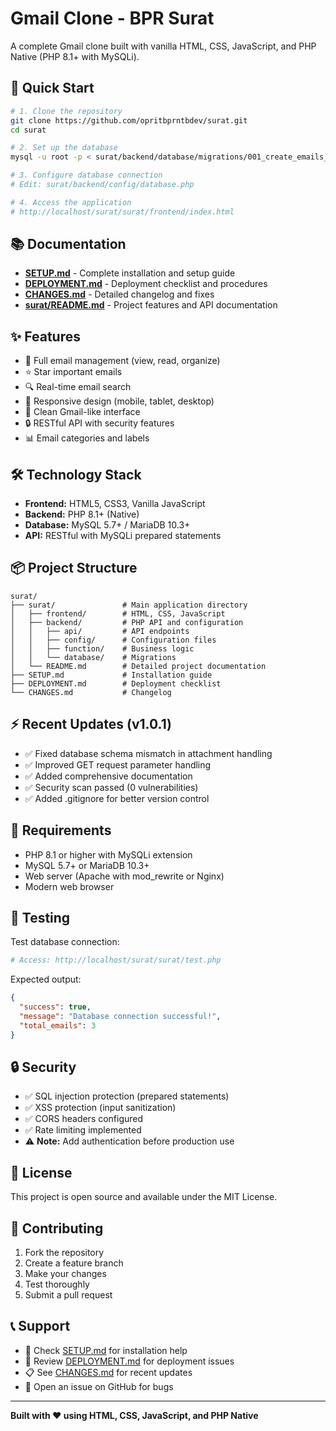 # Gmail Clone - BPR Surat

A complete Gmail clone built with vanilla HTML, CSS, JavaScript, and PHP Native (PHP 8.1+ with MySQLi).

## 🚀 Quick Start

```bash
# 1. Clone the repository
git clone https://github.com/opritbprntbdev/surat.git
cd surat

# 2. Set up the database
mysql -u root -p < surat/backend/database/migrations/001_create_emails_table.sql

# 3. Configure database connection
# Edit: surat/backend/config/database.php

# 4. Access the application
# http://localhost/surat/surat/frontend/index.html
```

## 📚 Documentation

- **[SETUP.md](SETUP.md)** - Complete installation and setup guide
- **[DEPLOYMENT.md](DEPLOYMENT.md)** - Deployment checklist and procedures
- **[CHANGES.md](CHANGES.md)** - Detailed changelog and fixes
- **[surat/README.md](surat/README.md)** - Project features and API documentation

## ✨ Features

- 📧 Full email management (view, read, organize)
- ⭐ Star important emails
- 🔍 Real-time email search
- 📱 Responsive design (mobile, tablet, desktop)
- 🎨 Clean Gmail-like interface
- 🔒 RESTful API with security features
- 📊 Email categories and labels

## 🛠️ Technology Stack

- **Frontend:** HTML5, CSS3, Vanilla JavaScript
- **Backend:** PHP 8.1+ (Native)
- **Database:** MySQL 5.7+ / MariaDB 10.3+
- **API:** RESTful with MySQLi prepared statements

## 📦 Project Structure

```
surat/
├── surat/               # Main application directory
│   ├── frontend/        # HTML, CSS, JavaScript
│   ├── backend/         # PHP API and configuration
│   │   ├── api/         # API endpoints
│   │   ├── config/      # Configuration files
│   │   ├── function/    # Business logic
│   │   └── database/    # Migrations
│   └── README.md        # Detailed project documentation
├── SETUP.md             # Installation guide
├── DEPLOYMENT.md        # Deployment checklist
└── CHANGES.md           # Changelog
```

## ⚡ Recent Updates (v1.0.1)

- ✅ Fixed database schema mismatch in attachment handling
- ✅ Improved GET request parameter handling
- ✅ Added comprehensive documentation
- ✅ Security scan passed (0 vulnerabilities)
- ✅ Added .gitignore for better version control

## 🔧 Requirements

- PHP 8.1 or higher with MySQLi extension
- MySQL 5.7+ or MariaDB 10.3+
- Web server (Apache with mod_rewrite or Nginx)
- Modern web browser

## 🧪 Testing

Test database connection:
```bash
# Access: http://localhost/surat/surat/test.php
```

Expected output:
```json
{
  "success": true,
  "message": "Database connection successful!",
  "total_emails": 3
}
```

## 🔒 Security

- ✅ SQL injection protection (prepared statements)
- ✅ XSS protection (input sanitization)
- ✅ CORS headers configured
- ✅ Rate limiting implemented
- ⚠️ **Note:** Add authentication before production use

## 📝 License

This project is open source and available under the MIT License.

## 🤝 Contributing

1. Fork the repository
2. Create a feature branch
3. Make your changes
4. Test thoroughly
5. Submit a pull request

## 📞 Support

- 📖 Check [SETUP.md](SETUP.md) for installation help
- 🚀 Review [DEPLOYMENT.md](DEPLOYMENT.md) for deployment issues
- 📋 See [CHANGES.md](CHANGES.md) for recent updates
- 🐛 Open an issue on GitHub for bugs

---

**Built with ❤️ using HTML, CSS, JavaScript, and PHP Native**

